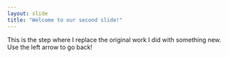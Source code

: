 ```yaml
---
layout: slide 
title: "Welcome to our second slide!"
---
```

This is the step where I replace the original work I did with something new.
Use the left arrow to go back!
